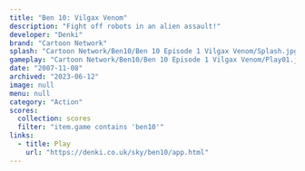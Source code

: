 ```yaml
---
title: "Ben 10: Vilgax Venom"
description: "Fight off robots in an alien assault!"
developer: "Denki"
brand: "Cartoon Network"
splash: "Cartoon Network/Ben10/Ben 10 Episode 1 Vilgax Venom/Splash.jpg"
gameplay: "Cartoon Network/Ben10/Ben 10 Episode 1 Vilgax Venom/Play01.jpg"
date: "2007-11-08"
archived: "2023-06-12"
image: null
menu: null
category: "Action"
scores:
  collection: scores
  filter: "item.game contains 'ben10'"
links:
  - title: Play
    url: "https://denki.co.uk/sky/ben10/app.html"
---
```

